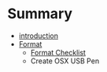 # Summary

* [introduction](README.md)
* [Format](apendix.md)
   * [Format Checklist](format_checklist.md)
   * Create OSX USB Pen

